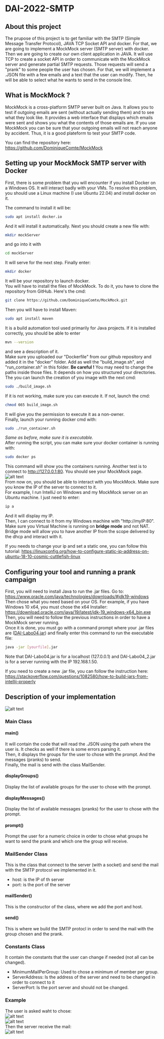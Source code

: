 # DAI-2022-SMTP

## About this project
The prupose of this project is to get familiar with the SMTP (Simple Message Transfer Protocol), JAVA TCP Socket API and docker.
For that, we are going to implement a MockMock server (SMTP server) with docker. Then we are going to create our own client application in JAVA. It will use TCP to create a socket API in order to communicate with the MockMock server and generate partial SMTP requests. Those requests will send a "prank" to some people the user has chosen. For that, we will implement a .JSON file with a few emails and a text that the user can modify. Then, he will be able to select what he wants to send in the console line.

## What is MockMock ?
MockMock is a cross-platform SMTP server built on Java. It allows you to test if outgoing emails are sent (without actually sending them) and to see what they look like. It provides a web interface that displays which emails were sent and shows you what the contents of those emails are. If you use MockMock you can be sure that your outgoing emails will not reach anyone by accident. Thus, it is a good plateform to test your SMTP code.

You can find the repository here: https://github.com/DominiqueComte/MockMock

## Setting up your MockMock SMTP server with Docker
First, there is some problem that you will encounter if you install Docker on a Windows OS. It will interact badly with your VMs. To resolve this problem, you should use a Linux machine (I use Ubuntu 22.04) and install docker on it.         
           
The command to install it will be:
```sh
sudo apt install docker.io
```
And it will install it automatically. Next you should create a new file with:
```sh
mkdir mockServer
```
and go into it with
```sh
cd mockServer
```
It will serve for the next step. Finally enter:
```sh
mkdir docker
```
It will be your repository to launch docker.          
You will have to install the files of MockMock. To do it, you have to clone the repository from GitHub. Here's the cmd:
```sh
git clone https://github.com/DominiqueComte/MockMock.git
```
Then you will have to install Maven:
```sh
sudo apt install maven
```
It is a build automation tool used primarily for Java projects. If it is installed correctly, you should be able to enter
```sh
mvn --version
```
and see a description of it.          
Make sure you uploaded our "Dockerfile" from our github repository and added it in the "docker" folder. Add as well the "build_image.sh", and "run_container.sh" in this folder. **Be careful !** You may need to change the paths inside those files. It depends on how you structured your directories.           
The you can launch the creation of you image with the next cmd:
```sh
sudo ./build_image.sh
```
If it is not working, make sure you can execute it. If not, launch the cmd:
```sh
chmod 665 build_image.sh
```
It will give you the permission to execute it as a non-owner.           
Finally, launch your running docker cmd with:
```sh
sudo ./run_container.sh
```
*Same as before, make sure it is executable.*            
After running the script, you can make sure your docker container is running with:
```sh
sudo docker ps
```
This command will show you the containers running. Another test is to connect to http://127.0.0.1:80. You should see your MockMock page.          
![alt text](https://github.com/Fl4gu1z0wsky/DAI-2022-SMTP/blob/main/figures/mockmock_home.png)          
From now on, you should be able to interact with you MockMock. Make sure you know the IP of the server to connect to it.             
For example, I run IntelliJ on Windows and my MockMock server on an Ubuntu machine. I just need to enter:
```sh
ip a
```
And it will display my IP.             
Then, I can connect to it from my Windows machine with "http://myIP:80". Make sure you Virtual Machine is running on **bridge mode** and not NAT. Bridge mode will allow you to have another IP from the scope delivered by the dhcp and interact with it.  

If you needs to change your ip and set a static one, you can follow this tutorial:
https://linuxconfig.org/how-to-configure-static-ip-address-on-ubuntu-18-10-cosmic-cuttlefish-linux

## Configuring your tool and running a prank campaign
First, you will need to install Java to run the .jar files. Go to:     
https://www.oracle.com/java/technologies/downloads/#jdk19-windows      
Then chose what you need based on your OS. For example, if you have Windows 10 x64, you must chose the x64 Installer:     
https://download.oracle.com/java/19/latest/jdk-19_windows-x64_bin.exe      
Then, you will need to follow the previous instructions in order to have a MockMock server running.       
Once it is done, you must go with a command prompt where your .jar files are ([DAI-Labo04.jar](https://github.com/Fl4gu1z0wsky/DAI-2022-SMTP/tree/main/DAI-SMTP-Demo)) and finally enter this command to run the executable file:     
```sh
java -jar [yourfile].jar
```
Note that DAI-Labo04.jar is for a localhost (127.0.0.1) and DAI-Labo04_2.jar is for a server running with the IP 192.168.1.50.    
     
If you need to create a new .jar file, you can follow the instruction here:
https://stackoverflow.com/questions/1082580/how-to-build-jars-from-intellij-properly

## Description of your implementation
![alt text](https://github.com/Fl4gu1z0wsky/DAI-2022-SMTP/blob/main/figures/classes.png)
### Main Class
#### main()
It will contain the code that will read the .JSON using the path where the user is. It checks as well if there is some errors parsing it.    
Then, it displays the groups for the user to chose with the prompt. And the messages (pranks) to send.    
Finally, the mail is send with the class MailSender.
#### displayGroups()
Display the list of available groups for the user to chose with the prompt.
#### displayMessages()
Display the list of available messages (pranks) for the user to chose with the prompt.
#### prompt()
Prompt the user for a numeric choice in order to chose what groups he want to send the prank and which one the group will receive.
### MailSender Class
This is the class that connect to the server (with a socket) and send the mail with the SMTP protocol we implemented in it.
- host: is the IP of th server
- port: is the port of the server
#### mailSender()
This is the constructor of the class, where we add the port and host.
#### send()
This is where we build the SMTP protocl in order to send the mail with the group chosen and the prank.
### Constants Class
It contain the constants that the user can change if needed (not all can be changed).
- MinimumMailPerGroup: Used to chose a minimum of member per group.
- ServerAddress: Is the address of the server and need to be changed in order to connect to it
- ServerPort: Is the port server and should not be changed.

### Example
The user is asked waht to chose:    
![alt text](https://github.com/Fl4gu1z0wsky/DAI-2022-SMTP/blob/main/figures/prompt1.png)    
![alt text](https://github.com/Fl4gu1z0wsky/DAI-2022-SMTP/blob/main/figures/prompt2.png)    
Then the server receive the mail:       
![alt text](https://github.com/Fl4gu1z0wsky/DAI-2022-SMTP/blob/main/figures/new_mail.png)

